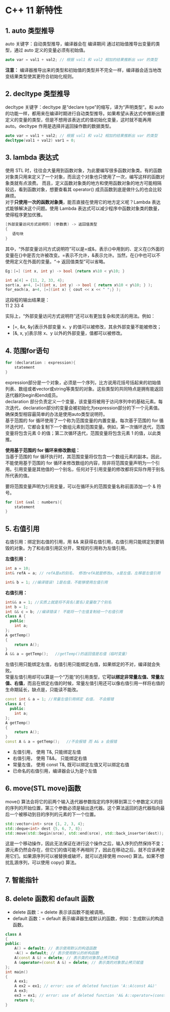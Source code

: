 # C++ 11 新特性
## 1. auto 类型推导
auto 关键字：自动类型推导，编译器会在 编译期间 通过初始值推导出变量的类型，通过 auto 定义的变量必须有初始值。
```C++
auto var = val1 + val2; // 根据 val1 和 val2 相加的结果推断出 var 的类型
```
**注意：** 编译器推导出来的类型和初始值的类型并不完全一样，编译器会适当地改变结果类型使其更符合初始化规则。

## 2. decltype 类型推导
decltype 关键字：decltype 是“declare type”的缩写，译为“声明类型”。和 auto 的功能一样，都用来在编译时期进行自动类型推导。如果希望从表达式中推断出要定义的变量的类型，但是不想用该表达式的值初始化变量，这时就不能再用 auto。decltype 作用是选择并返回操作数的数据类型。
```C++
auto var = val1 + val2; // 根据 val1 和 val2 相加的结果推断出 var 的类型
decltype(val1 + val2) var1 = 0; 
```

## 3. lambda 表达式
使用 STL 时，往往会大量用到函数对象，为此要编写很多函数对象类。有的函数对象类只用来定义了一个对象，而且这个对象也只使用了一次，编写这样的函数对象类就有点浪费。
而且，定义函数对象类的地方和使用函数对象的地方可能相隔较远，看到函数对象，想要查看其 operator() 成员函数到底是做什么的也会比较麻烦。  
对于**只使用一次的函数对象类**，能否直接在使用它的地方定义呢？Lambda 表达式能够解决这个问题。使用 Lambda 表达式可以减少程序中函数对象类的数量，使得程序更加优雅。
```C++
[外部变量访问方式说明符] (参数表) -> 返回值类型
{
   语句块
}
```
其中，“外部变量访问方式说明符”可以是=或&，表示{}中用到的、定义在{}外面的变量在{}中是否允许被改变。=表示不允许，&表示允许。当然，在{}中也可以不使用定义在外面的变量。“-> 返回值类型”可以省略。
```C++
Eg：[=] (int x, int y) -> bool {return x%10 < y%10; }

int a[4] = {11, 2, 33, 4};
sort(a, a+4, [=](int x, int y) -> bool { return x%10 < y%10; } );
for_each(a, a+4, [=](int x) { cout << x << " ";} );
```
这段程的输出结果是：  
11 2 33 4

实际上，“外部变量访问方式说明符”还可以有更加复杂和灵活的用法。例如：
- [=, &x, &y]表示外部变量 x、y 的值可以被修改，其余外部变量不能被修改；
- [&, x, y]表示除 x、y 以外的外部变量，值都可以被修改。

## 4. 范围for语句
```C++
for (declaration : expression){
    statement
}
```
expression部分是一个对象，必须是一个序列，比方说用花括号括起来的初始值列表、数组或者vector或string等类型的对象。这些类型的共同特点是拥有能返回迭代器的begin和end成员。  
declaration 部分负责定义一个变量，该变量将被用于访问序列中的基础元素。每次迭代，declaration部分的变量会被初始化为expression部分的下一个元素值。确保类型相容最简单的办法是使用auto类型说明符。  
基于范围的 for 循环使用了一个称为范围变量的内置变量。每次基于范围的 for 循环迭代时，它都会复制下一个数组元素到范围变量。例如，第一次循环迭代，范围变量将包含元素 0 的值；第二次循环迭代，范围变量将包含元素 1 的值，以此类推。

**使用基于范围的 for 循环来修改数组：**  
当基于范围的 for 循环执行时，其范围变量将仅包含一个数组元素的副本。因此，不能使用基于范围的 for 循环来修改数组的内容，除非将范围变量声明为一个引用。引用变量是其他值的一个别名，任何对于引用变量的修改都将实际作用于别名所代表的值。  

要将范围变量声明为引用变量，可以在循环头的范围变量名称前面添加一个 & 符号。
```C++
for (int &val : numbers){
    statement
}
```
## 5. 右值引用
右值引用：绑定到右值的引用，用 && 来获得右值引用，右值引用只能绑定到要销毁的对象。为了和右值引用区分开，常规的引用称为左值引用。

**左值引用：**
```C++
int a = 10; 
int& refA = a; // refA是a的别名， 修改refA就是修改a, a是左值，左移是左值引用

int& b = 1; //编译错误! 1是右值，不能够使用左值引用
```

**右值引用：**
```C++
int&& a = 1; //实质上就是将不具名(匿名)变量取了个别名
int b = 1;
int && c = b; //编译错误！ 不能将一个左值复制给一个右值引用
class A {
  public:
    int a;
};
A getTemp()
{
    return A();
}
A && a = getTemp();   //getTemp()的返回值是右值（临时变量）
```
左值引用只能绑定左值，右值引用只能绑定右值，如果绑定的不对，编译就会失败。  
常量左值引用却可以算是一个“万能”的引用类型，它**可以绑定非常量左值、常量左值、右值**，而且在绑定右值的时候，常量左值引用还可以像右值引用一样将右值的生命期延长，缺点是，只能读不能改。
```C++
const int & a = 1; //常量左值引用绑定 右值， 不会报错
class A {
  public:
    int a;
};
A getTemp()
{
    return A();
}
const A & a = getTemp();   //不会报错 而 A& a 会报错
```
- 左值引用， 使用 T&, 只能绑定左值
- 右值引用， 使用 T&&， 只能绑定右值
- 常量左值， 使用 const T&, 既可以绑定左值又可以绑定右值
- 已命名的右值引用，编译器会认为是个左值

## 6. move(STL move)函数
move() 算法会将它的前两个输入迭代器参数指定的序列移到第三个参数定义的目的序列的开始位置，第三个参数必须是输出迭代器。这个算法返回的迭代器指向最后一个被移动到目的序列的元素的下一个位置。
```C++
std::vector<int> srce {1, 2, 3, 4};
std::deque<int> dest {5, 6, 7, 8};
std::move(std::begin(srce), std::end(srce), std::back_inserter(dest));
```
这是一个移动操作，因此无法保证在进行这个操作之后，输入序列仍然保持不变；源元素仍然会存在，但它们的值可能不再相同了，因此在移动之后，就不应该再使用它们。如果源序列可以被替换或破坏，就可以选择使用 move() 算法。如果不想扰乱源序列，可以使用 copy() 算法。
## 7. 智能指针
## 8. delete 函数和 default 函数
- delete 函数：= delete 表示该函数不能被调用。  
- default 函数：= default 表示编译器生成默认的函数，例如：生成默认的构造函数。
```C++
class A
{
public:
	A() = default; // 表示使用默认的构造函数
	~A() = default;	// 表示使用默认的析构函数
	A(const A &) = delete; // 表示类的对象禁止拷贝构造
	A &operator=(const A &) = delete; // 表示类的对象禁止拷贝赋值
};
int main()
{
	A ex1;
	A ex2 = ex1; // error: use of deleted function 'A::A(const A&)'
	A ex3;
	ex3 = ex1; // error: use of deleted function 'A& A::operator=(const A&)'
	return 0;
}
```
